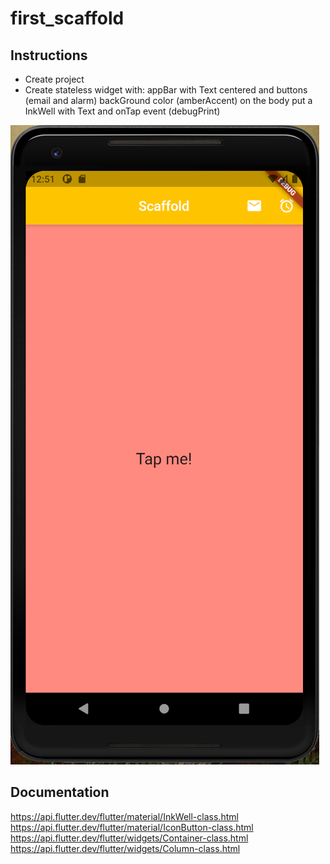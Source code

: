 # first_scaffold

## Instructions

- Create project
- Create stateless widget with:
    appBar with Text centered and buttons (email and alarm)
    backGround color (amberAccent)
    on the body put a InkWell with Text and onTap event (debugPrint)

![alt text](sample.PNG "Image")

## Documentation

https://api.flutter.dev/flutter/material/InkWell-class.html
https://api.flutter.dev/flutter/material/IconButton-class.html
https://api.flutter.dev/flutter/widgets/Container-class.html
https://api.flutter.dev/flutter/widgets/Column-class.html
